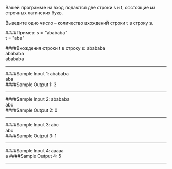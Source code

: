 Вашей программе на вход подаются две строки s и t, состоящие из строчных латинских букв.

Выведите одно число – количество вхождений строки t в строку s.

####Пример:
s = "abababa"   
t = "aba"

####Вхождения строки t в строку s:
abababa  
abababa  
abababa  

---
####Sample Input 1:
abababa  
aba  
####Sample Output 1:
3

---
####Sample Input 2:
abababa  
abc  
####Sample Output 2:
0

---
####Sample Input 3:
abc  
abc  
####Sample Output 3:
1

---
####Sample Input 4:
aaaaa  
a
####Sample Output 4:
5

***
